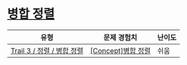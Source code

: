 # [병합 정렬](https://https://en.codetree.ai/trails/complete/curated-cards/intro-merge-sort)

|유형|문제 경험치|난이도|
|---|---|---|
|[Trail 3 / 정렬 / 병합 정렬](https://https://en.codetree.ai/trail-info/novice-high/)|[[Concept]병합 정렬](https://https://en.codetree.ai/trails/complete/curated-cards/intro-merge-sort/)|쉬움|

